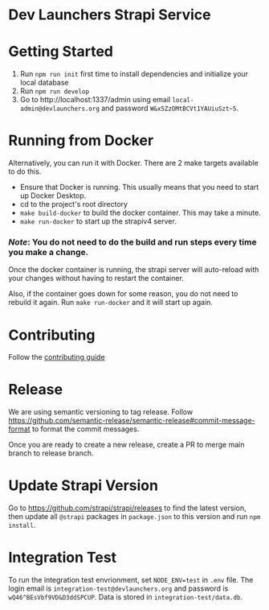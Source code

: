  # Dev Launchers Strapi Service

# Getting Started
1. Run `npm run init` first time to install dependencies and initialize your local database
2. Run `npm run develop`
3. Go to http://localhost:1337/admin using email `local-admin@devlaunchers.org` and password `W&x5ZzOMtBCVt1YAUiuSzt~5`. 

# Running from Docker
Alternatively, you can run it with Docker. There are 2 make targets available to do this.
- Ensure that Docker is running. This usually means that you need to start up Docker Desktop.
- cd to the project's root directory
- `make build-docker` to build the docker container. This may take a minute.
- `make run-docker` to start up the strapiv4 server.

### **_Note_**: You do not need to do the build and run steps every time you make a change.
Once the docker container is running, the strapi server will auto-reload with your changes without having to restart the container.

Also, if the container goes down for some reason, you do not need to rebuild it again. Run `make run-docker` and it will start up again.

# Contributing
Follow the [contributing guide](./CONTRIBUTING.md)

# Release
We are using semantic versioning to tag release. Follow https://github.com/semantic-release/semantic-release#commit-message-format
to format the commit messages.

Once you are ready to create a new release, create a PR to merge main branch to release branch.

# Update Strapi Version
Go to https://github.com/strapi/strapi/releases to find the latest version, then update all `@strapi` packages in
`package.json` to this version and run `npm install`.

# Integration Test
To run the integration test envrionment, set `NODE_ENV=test` in `.env` file. 
The login email is `integration-test@devlaunchers.org` and password is `wQ46^BEsVbf9VD&D3ddSPCUP`. 
Data is stored in `integration-test/data.db`.